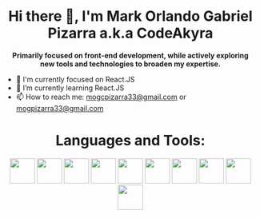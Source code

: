<h1 align="center">Hi there 👋, I'm Mark Orlando Gabriel Pizarra a.k.a CodeAkyra</h1>
<p align="center"><strong>Primarily focused on front-end development, while actively exploring new tools and technologies to broaden my expertise.</strong></p>


- 🎯 I'm currently focused on React.JS
- 🌱 I’m currently learning React.JS
- 📫 How to reach me: mogcpizarra33@gmail.com or mogpizarra33@gmail.com

<h1 align="center">Languages and Tools:</h1>
<div align="center">
  <a href="https://www.w3schools.com/html/"><img src="https://cdn-icons-png.flaticon.com/512/1532/1532556.png" style="height: 50px;"></a>
  <a href="https://www.w3schools.com/css/"><img src="https://cdn-icons-png.flaticon.com/512/732/732190.png" style="height: 50px;"></a>
  <a href="https://www.w3schools.com/js/"><img src="https://cdn-icons-png.flaticon.com/512/5968/5968292.png" style="height: 50px;"></a>
  <a href="https://react.dev/"><img src="https://cdn-icons-png.flaticon.com/128/15772/15772797.png" style="height: 50px;"></a>
  <a href="https://www.php.net/"><img src="https://cdn-icons-png.flaticon.com/512/5968/5968332.png" style="height: 50px;"></a>
  <a href="https://nodejs.org/en"><img src="https://cdn-icons-png.flaticon.com/512/5968/5968322.png" style="height: 50px;"></a>
  <a href="https://www.mysql.com/"><img src="https://cdn-icons-png.flaticon.com/512/919/919836.png" style="height: 50px;"></a>
  <a href="https://code.visualstudio.com/"><img src="https://cdn-icons-png.flaticon.com/512/906/906324.png" style="height: 50px;"></a>
  <a href="https://www.figma.com/"><img src="https://cdn-icons-png.flaticon.com/512/5968/5968705.png" style="height: 50px;"></a>
  <a href="https://github.com/CodeAkyra"><img src="https://cdn-icons-png.flaticon.com/512/25/25231.png" style="height: 50px;"></a>
</div>

